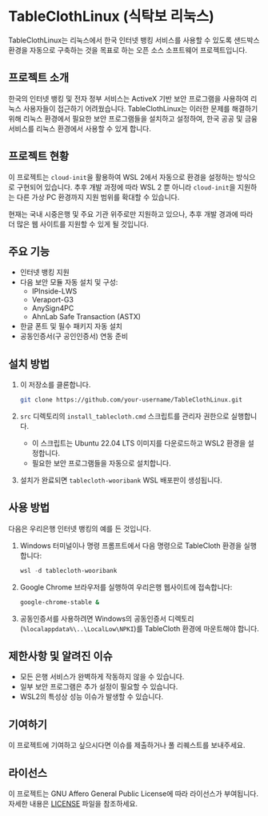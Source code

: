 # TableClothLinux (식탁보 리눅스)

TableClothLinux는 리눅스에서 한국 인터넷 뱅킹 서비스를 사용할 수 있도록 샌드박스 환경을 자동으로 구축하는 것을 목표로 하는 오픈 소스 소프트웨어 프로젝트입니다.

## 프로젝트 소개

한국의 인터넷 뱅킹 및 전자 정부 서비스는 ActiveX 기반 보안 프로그램을 사용하여 리눅스 사용자들이 접근하기 어려웠습니다. TableClothLinux는 이러한 문제를 해결하기 위해 리눅스 환경에서 필요한 보안 프로그램들을 설치하고 설정하여, 한국 공공 및 금융 서비스를 리눅스 환경에서 사용할 수 있게 합니다.

## 프로젝트 현황

이 프로젝트는 `cloud-init`을 활용하여 WSL 2에서 자동으로 환경을 설정하는 방식으로 구현되어 있습니다. 추후 개발 과정에 따라 WSL 2 뿐 아니라 `cloud-init`을 지원하는 다른 가상 PC 환경까지 지원 범위를 확대할 수 있습니다.

현재는 국내 시중은행 및 주요 기관 위주로만 지원하고 있으나, 추후 개발 경과에 따라 더 많은 웹 사이트를 지원할 수 있게 될 것입니다.

## 주요 기능

- 인터넷 뱅킹 지원
- 다음 보안 모듈 자동 설치 및 구성:
  - IPInside-LWS
  - Veraport-G3
  - AnySign4PC
  - AhnLab Safe Transaction (ASTX)
- 한글 폰트 및 필수 패키지 자동 설치
- 공동인증서(구 공인인증서) 연동 준비

## 설치 방법

1. 이 저장소를 클론합니다.

   ```bash
   git clone https://github.com/your-username/TableClothLinux.git
   ```

2. `src` 디렉토리의 `install_tablecloth.cmd` 스크립트를 관리자 권한으로 실행합니다.
    - 이 스크립트는 Ubuntu 22.04 LTS 이미지를 다운로드하고 WSL2 환경을 설정합니다.
    - 필요한 보안 프로그램들을 자동으로 설치합니다.

3. 설치가 완료되면 `tablecloth-wooribank` WSL 배포판이 생성됩니다.

## 사용 방법

다음은 우리은행 인터넷 뱅킹의 예를 든 것입니다.

1. Windows 터미널이나 명령 프롬프트에서 다음 명령으로 TableCloth 환경을 실행합니다:

   ```powershell
   wsl -d tablecloth-wooribank
   ```

2. Google Chrome 브라우저를 실행하여 우리은행 웹사이트에 접속합니다:

   ```bash
   google-chrome-stable &
   ```

3. 공동인증서를 사용하려면 Windows의 공동인증서 디렉토리 (`%localappdata%\..\LocalLow\NPKI`)를 TableCloth 환경에 마운트해야 합니다.

## 제한사항 및 알려진 이슈

- 모든 은행 서비스가 완벽하게 작동하지 않을 수 있습니다.
- 일부 보안 프로그램은 추가 설정이 필요할 수 있습니다.
- WSL2의 특성상 성능 이슈가 발생할 수 있습니다.

## 기여하기

이 프로젝트에 기여하고 싶으시다면 이슈를 제출하거나 풀 리퀘스트를 보내주세요.

## 라이선스

이 프로젝트는 GNU Affero General Public License에 따라 라이선스가 부여됩니다. 자세한 내용은 [LICENSE](LICENSE) 파일을 참조하세요.
